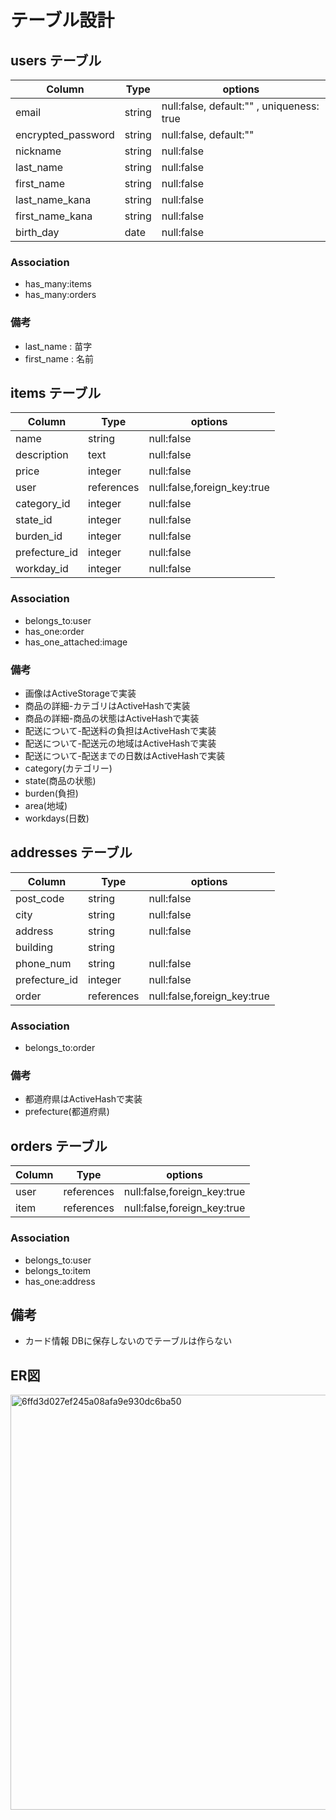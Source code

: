 # テーブル設計

## users テーブル
| Column             | Type   | options                                   |
| ------------------ | ------ | ----------------------------------------- |
| email              | string | null:false, default:"" , uniqueness: true |
| encrypted_password | string | null:false, default:""                    |
| nickname           | string | null:false                                |
| last_name          | string | null:false                                |
| first_name         | string | null:false                                |
| last_name_kana     | string | null:false                                |
| first_name_kana    | string | null:false                                |
| birth_day          | date   | null:false                                |

### Association
* has_many:items
* has_many:orders

### 備考
* last_name : 苗字
* first_name : 名前



## items テーブル
| Column         | Type       | options                     |
| -------------- | ---------- | --------------------------- |
| name           | string     | null:false                  |
| description    | text       | null:false                  |
| price          | integer    | null:false                  |
| user           | references | null:false,foreign_key:true | 
| category_id    | integer    | null:false                  | 
| state_id       | integer    | null:false                  | 
| burden_id      | integer    | null:false                  | 
| prefecture_id  | integer    | null:false                  | 
| workday_id     | integer    | null:false                  | 


### Association
* belongs_to:user
* has_one:order
* has_one_attached:image


### 備考
* 画像はActiveStorageで実装
* 商品の詳細-カテゴリはActiveHashで実装
* 商品の詳細-商品の状態はActiveHashで実装
* 配送について-配送料の負担はActiveHashで実装
* 配送について-配送元の地域はActiveHashで実装
* 配送について-配送までの日数はActiveHashで実装
* category(カテゴリー)
* state(商品の状態)
* burden(負担)
* area(地域)
* workdays(日数)


## addresses テーブル
| Column        | Type       | options                     |
| ------------- | ---------- | --------------------------- |
| post_code     | string     | null:false                  |
| city          | string     | null:false                  |
| address       | string     | null:false                  |
| building      | string     |                             |
| phone_num     | string     | null:false                  |
| prefecture_id | integer    | null:false                  |
| order         | references | null:false,foreign_key:true | 

### Association
* belongs_to:order


### 備考
* 都道府県はActiveHashで実装
* prefecture(都道府県)


## orders テーブル
| Column      | Type       | options                     |
| ----------- | ---------- | --------------------------- |
| user        | references | null:false,foreign_key:true | 
| item        | references | null:false,foreign_key:true | 

### Association
* belongs_to:user
* belongs_to:item
* has_one:address

## 備考

* カード情報
DBに保存しないのでテーブルは作らない

## ER図

<img width="664" alt="6ffd3d027ef245a08afa9e930dc6ba50" src="https://user-images.githubusercontent.com/63399807/194737123-44d02fd7-5739-4c88-8da4-d141e571809c.png">